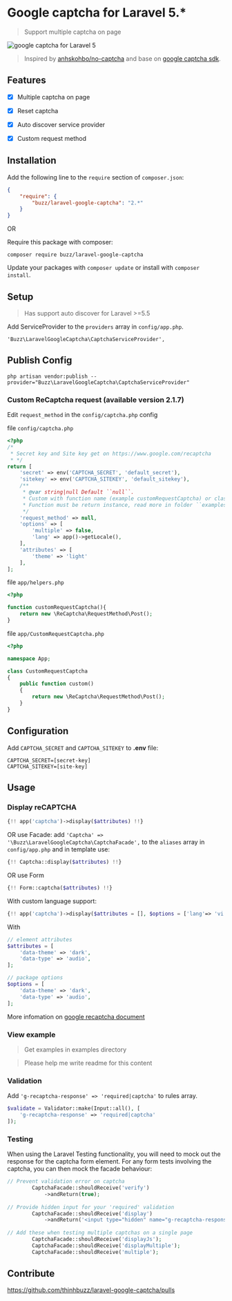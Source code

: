 # Google captcha for Laravel 5.*
> Support multiple captcha on page

![google captcha for Laravel 5](http://i.imgur.com/aHBOqAS.gif)

> Inspired by [anhskohbo/no-captcha](https://github.com/anhskohbo/no-captcha) and base on [google captcha sdk](https://github.com/google/recaptcha).

## Features

- [x] Multiple captcha on page

- [x] Reset captcha

- [x] Auto discover service provider

- [x] Custom request method

## Installation

Add the following line to the `require` section of `composer.json`:

```json
{
    "require": {
        "buzz/laravel-google-captcha": "2.*"
    }
}
```

OR

Require this package with composer:
```
composer require buzz/laravel-google-captcha
```

Update your packages with ```composer update``` or install with ```composer install```.

## Setup

> Has support auto discover for Laravel >=5.5

Add ServiceProvider to the `providers` array in `config/app.php`.

```
'Buzz\LaravelGoogleCaptcha\CaptchaServiceProvider',
```

## Publish Config

```
php artisan vendor:publish --provider="Buzz\LaravelGoogleCaptcha\CaptchaServiceProvider"
```

### Custom ReCaptcha request (available version 2.1.7)

Edit ``request_method`` in the ``config/captcha.php`` config

file ``config/captcha.php``

```php
<?php
/*
 * Secret key and Site key get on https://www.google.com/recaptcha
 * */
return [
    'secret' => env('CAPTCHA_SECRET', 'default_secret'),
    'sitekey' => env('CAPTCHA_SITEKEY', 'default_sitekey'),
    /**
     * @var string|null Default ``null``.
     * Custom with function name (example customRequestCaptcha) or class@method (example \App\CustomRequestCaptcha@custom).
     * Function must be return instance, read more in folder ``examples``
     */
    'request_method' => null,
    'options' => [
        'multiple' => false,
        'lang' => app()->getLocale(),
    ],
    'attributes' => [
        'theme' => 'light'
    ],
];
```

file ``app/helpers.php``

```php
<?php

function customRequestCaptcha(){
    return new \ReCaptcha\RequestMethod\Post();
}
```

file ``app/CustomRequestCaptcha.php``

```php
<?php

namespace App;

class CustomRequestCaptcha
{
    public function custom()
    {
        return new \ReCaptcha\RequestMethod\Post();
    }
}
```

## Configuration

Add `CAPTCHA_SECRET` and `CAPTCHA_SITEKEY` to **.env** file:

```
CAPTCHA_SECRET=[secret-key]
CAPTCHA_SITEKEY=[site-key]
```

## Usage

### Display reCAPTCHA

```php
{!! app('captcha')->display($attributes) !!}
```

OR use Facade: add `'Captcha' => '\Buzz\LaravelGoogleCaptcha\CaptchaFacade',` to the `aliases` array in `config/app.php` and in template use:

```php
{!! Captcha::display($attributes) !!}
```
OR use Form

```php
{!! Form::captcha($attributes) !!}
```
With custom language support:
```php
{!! app('captcha')->display($attributes = [], $options = ['lang'=> 'vi') !!}
```

With

```php
// element attributes
$attributes = [
    'data-theme' => 'dark',
    'data-type' => 'audio',
];
```
```php
// package options
$options = [
    'data-theme' => 'dark',
    'data-type'	=> 'audio',
];
```

More infomation on [google recaptcha document](https://developers.google.com/recaptcha/docs/display)

### View example
> Get examples in examples directory

> Please help me write readme for this content

### Validation

Add `'g-recaptcha-response' => 'required|captcha'` to rules array.

```php
$validate = Validator::make(Input::all(), [
    'g-recaptcha-response' => 'required|captcha'
]);
```

### Testing

When using the Laravel Testing functionality, you will need to mock out the response for the captcha form element.
For any form tests involving the captcha, you can then mock the facade behaviour:

```php
// Prevent validation error on captcha
        CaptchaFacade::shouldReceive('verify')
            ->andReturn(true);
            
// Provide hidden input for your 'required' validation
        CaptchaFacade::shouldReceive('display')
            ->andReturn('<input type="hidden" name="g-recaptcha-response" value="1" />');
            
// Add these when testing multiple captchas on a single page
        CaptchaFacade::shouldReceive('displayJs');
        CaptchaFacade::shouldReceive('displayMultiple');
        CaptchaFacade::shouldReceive('multiple');
```

## Contribute

https://github.com/thinhbuzz/laravel-google-captcha/pulls
